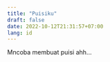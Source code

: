 ```yaml
---
title: "Puisiku"
draft: false
date: 2022-10-12T21:31:57+07:00
lang: id
---
```


Mncoba membuat puisi ahh...